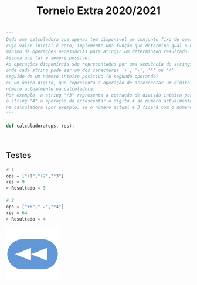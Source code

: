 <h1 style="text-align: center;">Torneio Extra 2020/2021</h1>

```Python

"""
Dada uma calculadora que apenas tem disponível um conjunto fixo de operações e 
cujo valor inicial é zero, implemente uma função que determina qual o número 
mínimo de operações necessárias para atingir um determinado resultado. 
Assuma que tal é sempre possível. 
As operações disponíveis são representadas por uma sequência de strings, 
onde cada string pode ser um dos caracteres '+', '-', '*' ou '/' 
seguido de um número inteiro positivo (o segundo operando) 
ou um único digito, que representa a operação de acrescentar um digito ao 
número actualmente na calculadora. 
Por exemplo, a string "/3" representa a operação de divisão inteira por 3 e 
a string "4" a operação de acrescentar o digito 4 ao número actualmente 
na calculadora (por exemplo, se o número actual é 3 ficará com o número 34).
"""

def calculadora(ops, res):

```


<br>


## Testes

```Python
# 1
ops = ["+1","+2","*3"]
res = 9
> Resultado = 3

# 2
ops = ["+6","-2","*4"]
res = 64
> Resultado = 4
```

[![retroceder](https://raw.githubusercontent.com/David81820/Recursos-LCC/main/Rewind.png)](https://david81820.github.io/Recursos-LCC/2ano/2sem/LA2/codigo)
